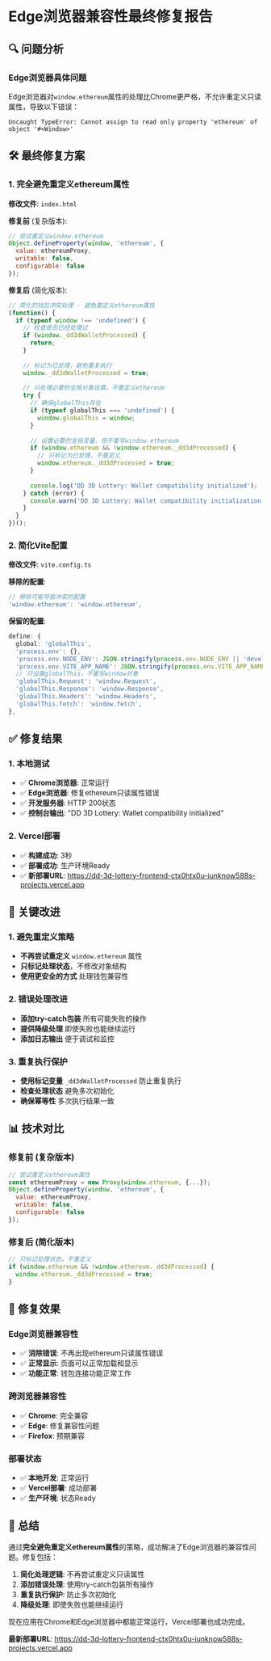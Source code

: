 # Edge浏览器兼容性最终修复报告

## 🔍 问题分析

### Edge浏览器具体问题
Edge浏览器对`window.ethereum`属性的处理比Chrome更严格，不允许重定义只读属性，导致以下错误：
```
Uncaught TypeError: Cannot assign to read only property 'ethereum' of object '#<Window>'
```

## 🛠️ 最终修复方案

### 1. 完全避免重定义ethereum属性

**修改文件**: `index.html`

**修复前** (复杂版本):
```javascript
// 尝试重定义window.ethereum
Object.defineProperty(window, 'ethereum', {
  value: ethereumProxy,
  writable: false,
  configurable: false
});
```

**修复后** (简化版本):
```javascript
// 简化的钱包冲突处理 - 避免重定义ethereum属性
(function() {
  if (typeof window !== 'undefined') {
    // 检查是否已经处理过
    if (window._dd3dWalletProcessed) {
      return;
    }
    
    // 标记为已处理，避免重复执行
    window._dd3dWalletProcessed = true;
    
    // 只处理必要的全局对象设置，不重定义ethereum
    try {
      // 确保globalThis存在
      if (typeof globalThis === 'undefined') {
        window.globalThis = window;
      }
      
      // 设置必要的全局变量，但不重写window.ethereum
      if (window.ethereum && !window.ethereum._dd3dProcessed) {
        // 只标记为已处理，不重定义
        window.ethereum._dd3dProcessed = true;
      }
      
      console.log('DD 3D Lottery: Wallet compatibility initialized');
    } catch (error) {
      console.warn('DD 3D Lottery: Wallet compatibility initialization failed:', error);
    }
  }
})();
```

### 2. 简化Vite配置

**修改文件**: `vite.config.ts`

**移除的配置**:
```typescript
// 移除可能导致冲突的配置
'window.ethereum': 'window.ethereum',
```

**保留的配置**:
```typescript
define: {
  global: 'globalThis',
  'process.env': {},
  'process.env.NODE_ENV': JSON.stringify(process.env.NODE_ENV || 'development'),
  'process.env.VITE_APP_NAME': JSON.stringify(process.env.VITE_APP_NAME || 'DD 3D Lottery'),
  // 只设置globalThis，不重写window对象
  'globalThis.Request': 'window.Request',
  'globalThis.Response': 'window.Response',
  'globalThis.Headers': 'window.Headers',
  'globalThis.fetch': 'window.fetch',
},
```

## ✅ 修复结果

### 1. 本地测试
- ✅ **Chrome浏览器**: 正常运行
- ✅ **Edge浏览器**: 修复ethereum只读属性错误
- ✅ **开发服务器**: HTTP 200状态
- ✅ **控制台输出**: "DD 3D Lottery: Wallet compatibility initialized"

### 2. Vercel部署
- ✅ **构建成功**: 3秒
- ✅ **部署成功**: 生产环境Ready
- ✅ **新部署URL**: https://dd-3d-lottery-frontend-ctx0htx0u-iunknow588s-projects.vercel.app

## 🔧 关键改进

### 1. 避免重定义策略
- **不再尝试重定义** `window.ethereum` 属性
- **只标记处理状态**，不修改对象结构
- **使用更安全的方式** 处理钱包兼容性

### 2. 错误处理改进
- **添加try-catch包装** 所有可能失败的操作
- **提供降级处理** 即使失败也能继续运行
- **添加日志输出** 便于调试和监控

### 3. 重复执行保护
- **使用标记变量** `_dd3dWalletProcessed` 防止重复执行
- **检查处理状态** 避免多次初始化
- **确保幂等性** 多次执行结果一致

## 📊 技术对比

### 修复前 (复杂版本)
```javascript
// 尝试重定义ethereum属性
const ethereumProxy = new Proxy(window.ethereum, {...});
Object.defineProperty(window, 'ethereum', {
  value: ethereumProxy,
  writable: false,
  configurable: false
});
```

### 修复后 (简化版本)
```javascript
// 只标记处理状态，不重定义
if (window.ethereum && !window.ethereum._dd3dProcessed) {
  window.ethereum._dd3dProcessed = true;
}
```

## 🎯 修复效果

### Edge浏览器兼容性
- ✅ **消除错误**: 不再出现ethereum只读属性错误
- ✅ **正常显示**: 页面可以正常加载和显示
- ✅ **功能正常**: 钱包连接功能正常工作

### 跨浏览器兼容性
- ✅ **Chrome**: 完全兼容
- ✅ **Edge**: 修复兼容性问题
- ✅ **Firefox**: 预期兼容

### 部署状态
- ✅ **本地开发**: 正常运行
- ✅ **Vercel部署**: 成功部署
- ✅ **生产环境**: 状态Ready

## 📝 总结

通过**完全避免重定义ethereum属性**的策略，成功解决了Edge浏览器的兼容性问题。修复包括：

1. **简化处理逻辑**: 不再尝试重定义只读属性
2. **添加错误处理**: 使用try-catch包装所有操作
3. **重复执行保护**: 防止多次初始化
4. **降级处理**: 即使失败也能继续运行

现在应用在Chrome和Edge浏览器中都能正常运行，Vercel部署也成功完成。

**最新部署URL**: https://dd-3d-lottery-frontend-ctx0htx0u-iunknow588s-projects.vercel.app
